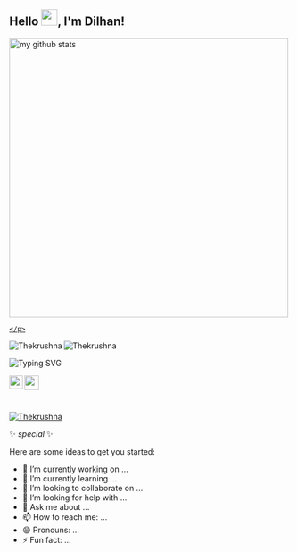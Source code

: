 

## Hello <img src="https://github.com/TheDudeThatCode/TheDudeThatCode/blob/master/Assets/Hi.gif" width="29px">, I'm Dilhan!


<a href="#">
    <p>
    <img src="https://github-readme-stats.vercel.app/api?username=Dilhan9&show_icons=true&theme=tokyonight&count_private=true&show_icons=true&include_all_commits=true" alt="my github stats" width="500"/><br/>
    
    </p>
</a>

<div>
<p><img align="left" src="https://github-readme-stats.vercel.app/api/top-langs?username=Dilhan9&show_icons=true&locale=en&theme=tokyonight&layout=compact" alt="Thekrushna" /></p>


<p align="left"> <img src="https://komarev.com/ghpvc/?username=Dilhan9&label=Profile%20views&color=0e75b6&style=flat" alt="Thekrushna" /> </p>
</div>
    

![Typing SVG](https://readme-typing-svg.herokuapp.com/?font=Bold&color=00ff95&vCenter=true&lines=Wanna+share+your+ideas+with+me%3F)

<a href="https://www.linkedin.com/in/suresh-dilhan-999191173/">
  <img align="left" width="24px" src="https://cdn.jsdelivr.net/npm/simple-icons@v3/icons/linkedin.svg"  />
</a>
<a href="dilhan9g@gmail.com@gmail.com">
  <img align="left" width="26px" src="https://cdn.jsdelivr.net/npm/simple-icons@v3/icons/gmail.svg" />
</a>



<br /><br /><br />


<p align="left"> <a href="https://github.com/ryo-ma/github-profile-trophy"><img src="https://github-profile-trophy.vercel.app/?username=Dilhan9&no-frame=true&row=1&column=7&theme=radical" alt="Thekrushna" /></a> </p>


✨ _special_ ✨ 

Here are some ideas to get you started:

- 🔭 I’m currently working on ...
- 🌱 I’m currently learning ...
- 👯 I’m looking to collaborate on ...
- 🤔 I’m looking for help with ...
- 💬 Ask me about ...
- 📫 How to reach me: ...
- 😄 Pronouns: ...
- ⚡ Fun fact: ...


